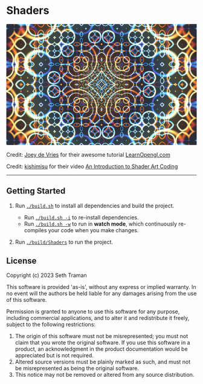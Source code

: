 # Shaders

![Screenshot](screenshot.png "Screenshot")

Credit: [Joey de Vries](https://github.com/JoeyDeVries) for their awesome tutorial [LearnOpengl.com](https://learnopengl.com/Getting-started/Hello-Window)

Credit: [kishimisu](https://www.youtube.com/@kishimisu) for their video [An Introduction to Shader Art Coding](https://www.youtube.com/watch?v=f4s1h2YETNY)

---

Getting Started
---

1. Run [`./build.sh`](./build.sh) to install all dependencies and build the project.
    - Run [`./build.sh -i`](./build.sh) to re-install dependencies.
    - Run [`./build.sh -w`](./build.sh) to run in **watch mode**, which continuously re-compiles your code when you make changes.

2. Run [`./build/Shaders`](./build/Shaders) to run the project.

License
---
Copyright (c) 2023 Seth Traman

This software is provided 'as-is', without any express or implied
warranty. In no event will the authors be held liable for any damages
arising from the use of this software.

Permission is granted to anyone to use this software for any purpose,
including commercial applications, and to alter it and redistribute it
freely, subject to the following restrictions:

1. The origin of this software must not be misrepresented; you must not
   claim that you wrote the original software. If you use this software
   in a product, an acknowledgment in the product documentation would be
   appreciated but is not required.
2. Altered source versions must be plainly marked as such, and must not be
   misrepresented as being the original software.
3. This notice may not be removed or altered from any source distribution.